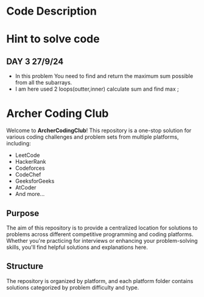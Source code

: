 
# Code Description

# Hint to solve code

## DAY 3 27/9/24
  - In this problem You need to find and return the maximum sum possible from all the subarrays.
  - I am here used 2 loops(outter,inner) calculate sum and find max ;



# Archer Coding Club

Welcome to **ArcherCodingClub**! This repository is a one-stop solution for various coding challenges and problem sets from multiple platforms, including:

- LeetCode
- HackerRank
- Codeforces
- CodeChef
- GeeksforGeeks
- AtCoder
- And more...

## Purpose

The aim of this repository is to provide a centralized location for solutions to problems across different competitive programming and coding platforms. Whether you're practicing for interviews or enhancing your problem-solving skills, you'll find helpful solutions and explanations here.

## Structure

The repository is organized by platform, and each platform folder contains solutions categorized by problem difficulty and type.




